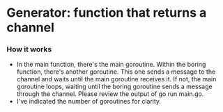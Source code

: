 # Generator: function that returns a channel
### How it works
- In the main function, there's the main goroutine. Within the boring function, there's another goroutine. This one sends a message to the channel and waits until the main goroutine receives it. If not, the main goroutine loops, waiting until the boring goroutine sends a message through the channel. Please review the output of go run main.go.
- I've indicated the number of goroutines for clarity.